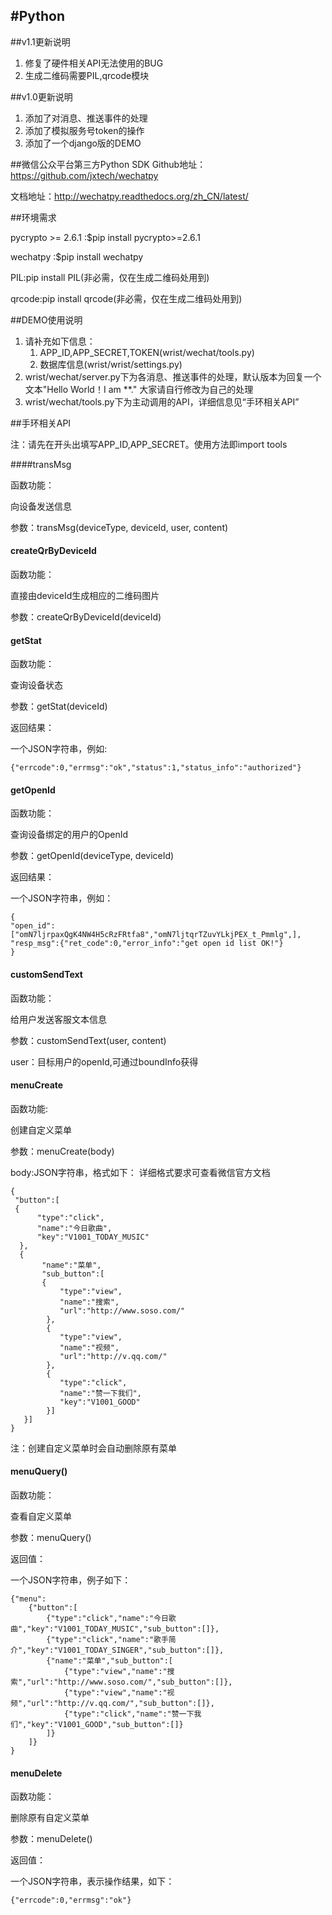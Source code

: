 #Python
---

##v1.1更新说明
1. 修复了硬件相关API无法使用的BUG
2. 生成二维码需要PIL,qrcode模块

##v1.0更新说明
1. 添加了对消息、推送事件的处理
2. 添加了模拟服务号token的操作
3. 添加了一个django版的DEMO

##微信公众平台第三方Python SDK
Github地址：https://github.com/jxtech/wechatpy

文档地址：http://wechatpy.readthedocs.org/zh_CN/latest/

##环境需求

pycrypto >= 2.6.1 :$pip install pycrypto>=2.6.1

wechatpy :$pip install wechatpy

PIL:pip install PIL(非必需，仅在生成二维码处用到)

qrcode:pip install qrcode(非必需，仅在生成二维码处用到)

##DEMO使用说明

1. 请补充如下信息：
	1. APP_ID,APP_SECRET,TOKEN(wrist/wechat/tools.py)
	2. 数据库信息(wrist/wrist/settings.py)
2. wrist/wechat/server.py下为各消息、推送事件的处理，默认版本为回复一个文本"Hello World！I am **." 大家请自行修改为自己的处理
3. wrist/wechat/tools.py下为主动调用的API，详细信息见“手环相关API”

##手环相关API

注：请先在开头出填写APP_ID,APP_SECRET。使用方法即import tools

####transMsg

函数功能：

向设备发送信息

参数：transMsg(deviceType, deviceId, user, content)

#### createQrByDeviceId

函数功能：

直接由deviceId生成相应的二维码图片

参数：createQrByDeviceId(deviceId)

#### getStat

函数功能：

查询设备状态

参数：getStat(deviceId)

返回结果：

一个JSON字符串，例如:

	{"errcode":0,"errmsg":"ok","status":1,"status_info":"authorized"}

#### getOpenId

函数功能：

查询设备绑定的用户的OpenId

参数：getOpenId(deviceType, deviceId)

返回结果：

一个JSON字符串，例如：

	{
	"open_id":["omN7ljrpaxQgK4NW4H5cRzFRtfa8","omN7ljtqrTZuvYLkjPEX_t_Pmmlg",],
	"resp_msg":{"ret_code":0,"error_info":"get open id list OK!"}
	}

#### customSendText

函数功能：

给用户发送客服文本信息

参数：customSendText(user, content)

user：目标用户的openId,可通过boundInfo获得

#### menuCreate

函数功能:

创建自定义菜单

参数：menuCreate(body)

body:JSON字符串，格式如下： 详细格式要求可查看微信官方文档

	{
	 "button":[
	 {	
	      "type":"click",
	      "name":"今日歌曲",
	      "key":"V1001_TODAY_MUSIC"
	  },
	  {
	       "name":"菜单",
	       "sub_button":[
	       {	
	           "type":"view",
	           "name":"搜索",
	           "url":"http://www.soso.com/"
	        },
	        {
	           "type":"view",
	           "name":"视频",
	           "url":"http://v.qq.com/"
	        },
	        {
	           "type":"click",
	           "name":"赞一下我们",
	           "key":"V1001_GOOD"
	        }]
	   }]
	}

注：创建自定义菜单时会自动删除原有菜单

#### menuQuery()

函数功能：

查看自定义菜单

参数：menuQuery()

返回值：

一个JSON字符串，例子如下：

    {"menu":
		{"button":[
			{"type":"click","name":"今日歌曲","key":"V1001_TODAY_MUSIC","sub_button":[]},
			{"type":"click","name":"歌手简介","key":"V1001_TODAY_SINGER","sub_button":[]},
			{"name":"菜单","sub_button":[
				{"type":"view","name":"搜索","url":"http://www.soso.com/","sub_button":[]},
				{"type":"view","name":"视频","url":"http://v.qq.com/","sub_button":[]},
				{"type":"click","name":"赞一下我们","key":"V1001_GOOD","sub_button":[]}
			]}
		]}
	}

#### menuDelete

函数功能：

删除原有自定义菜单

参数：menuDelete()

返回值：

一个JSON字符串，表示操作结果，如下：

	{"errcode":0,"errmsg":"ok"}

